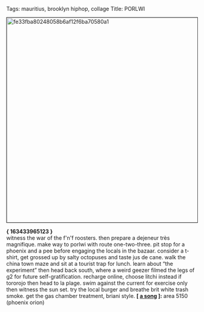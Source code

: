 Tags: mauritius, brooklyn hiphop, collage
Title: PORLWI
  
<img src="https://objects.hbvu.su/blotpix/2017/07/20.jpeg" width=540 height=540 alt="fe33fba80248058b6af12f6ba70580a1" border=1></p>
**{ 163433965123 }**   
witness the war of the f'n'f roosters. then prepare a dejeneur très magnifique. make way to porlwi with route one-two-three. pit stop for a phoenix and a pee before engaging the locals in the bazaar. consider a t-shirt, get grossed up by salty octopuses and taste jus de cane. walk the china town maze and sit at a tourist trap for lunch. learn about “the experiment” then head back south, where a weird geezer filmed the legs of g2 for future self-gratification. recharge online, choose litchi instead if tororojo then head to la plage. swim against the current for exercise only then witness the sun set. try the local burger and breathe brit white trash smoke. get the gas chamber treatment, briani style.
**[ [**a song**](https://open.spotify.com/track/76pxCgj3hKWPa08WSaYw5o) ]:** area 5150 (phoenix orion)